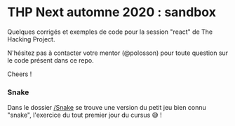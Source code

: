 # THP Next automne 2020 : sandbox

Quelques corrigés et exemples de code pour la session "react" de The Hacking Project.

N'hésitez pas à contacter votre mentor (@polosson) pour toute question sur le code présent dans
ce repo.

Cheers !

### Snake 

Dans le dossier [/Snake](/Snake) se trouve une version du petit jeu bien connu "snake",
l'exercice du tout premier jour du cursus 😅 !
